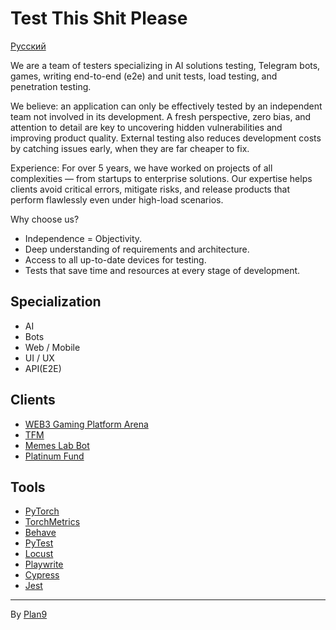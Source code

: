 # Test This Shit Please

[Русский](./docs/ru/readme.md)

We are a team of testers specializing in AI solutions testing, Telegram bots, games, writing end-to-end (e2e) and unit tests, load testing, and penetration testing.

We believe: an application can only be effectively tested by an independent team not involved in its development. A fresh perspective, zero bias, and attention to detail are key to uncovering hidden vulnerabilities and improving product quality. External testing also reduces development costs by catching issues early, when they are far cheaper to fix.

Experience: For over 5 years, we have worked on projects of all complexities — from startups to enterprise solutions. Our expertise helps clients avoid critical errors, mitigate risks, and release products that perform flawlessly even under high-load scenarios.

Why choose us?

- Independence = Objectivity.
- Deep understanding of requirements and architecture.
- Access to all up-to-date devices for testing.
- Tests that save time and resources at every stage of development.


## Specialization
- AI
- Bots
- Web / Mobile
- UI / UX
- API(E2E)

## Clients
- [WEB3 Gaming Platform Arena](https://arenavs.com)
- [TFM](https://tfm.com)
- [Memes Lab Bot](https://t.me/MemesLabBot)
- [Platinum Fund](https://platinum.fund)

## Tools
- [PyTorch](https://pytorch.org)
- [TorchMetrics](https://lightning.ai/docs/torchmetrics/stable)
- [Behave](https://behave.readthedocs.io)
- [PyTest](https://docs.pytest.org)
- [Locust](https://locust.io)
- [Playwrite](https://playwright.dev)
- [Cypress](https://www.cypress.io)
- [Jest](https://jestjs.io)

---

By <a href="https://plan9.tech" target="_blank">Plan9</a>
